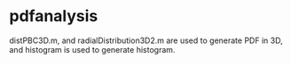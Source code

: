 # pdfanalysis

distPBC3D.m, and radialDistribution3D2.m are used to generate PDF in 3D, and histogram is used to generate histogram.
